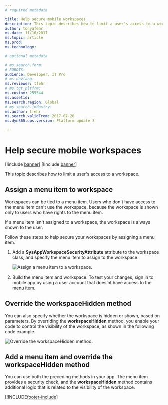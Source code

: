 ```yaml
---
# required metadata

title: Help secure mobile workspaces
description: This topic describes how to limit a user's access to a workspace.
author: tonyafehr
ms.date: 11/10/2017
ms.topic: article
ms.prod: 
ms.technology: 

# optional metadata

# ms.search.form: 
# ROBOTS: 
audience: Developer, IT Pro
# ms.devlang: 
ms.reviewer: tfehr
# ms.tgt_pltfrm: 
ms.custom: 255544
ms.assetid: 
ms.search.region: Global
# ms.search.industry: 
ms.author: tfehr
ms.search.validFrom: 2017-07-20
ms.dyn365.ops.version: Platform update 3

---
```


# Help secure mobile workspaces

[!include [banner](../../../includes/banner.md)]
[!include [banner](../includes/mobile-app-deprecation-banner.md)]

This topic describes how to limit a user's access to a workspace.

## Assign a menu item to workspace
Workspaces can be tied to a menu item. Users who don't have access to the menu item can't use the workspace, because the workspace is shown only to users who have rights to the menu item.

If a menu item isn't assigned to a workspace, the workspace is always shown to the user.

Follow these steps to help secure your workspaces by assigning a menu item.

1. Add a **SysAppWorkspaceSecurityAttribute** attribute to the workspace class, and specify the menu item to assign to the workspace.

    ![Assign a menu item to a workspace.](media/workspace-api/SecureWorkspaceOption1.png)

2. Build the menu item and workspace. To test your changes, sign in to mobile app by using a user account that does’nt have access to the menu item.

## Override the workspaceHidden method
You can also specify whether the workspace is hidden or shown, based on parameters. By overriding the **workspaceHidden** method, you enable your code to control the visibility of the workspace, as shown in the following code example.

![Override the workspaceHidden method.](media/workspace-api/SecureWorkspaceOption2.png)

## Add a menu item and override the workspaceHidden method
You can use both the preceding methods in your app. The menu item provides a security check, and the **workspaceHidden** method contains additional logic that is related to the visibility of the workspace.


[!INCLUDE[footer-include](../../../../../includes/footer-banner.md)]

